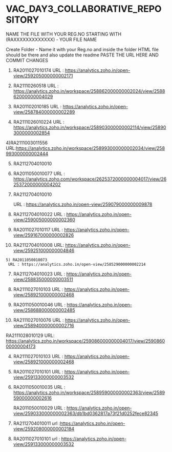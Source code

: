 # VAC_DAY3_COLLABORATIVE_REPOSITORY
NAME THE FILE WITH YOUR REG.NO STARTING WITH (RAXXXXXXXXXXXXX) - YOUR FILE NAME

Create Folder - Name it with your Reg.no and inside the folder HTML file should be there and also update the readme
   PASTE THE URL HERE AND COMMIT CHANGES
   
  1) RA2011027010174
     URL : https://analytics.zoho.in/open-view/259205000000002171

  2) RA21110260518
     URL : https://analytics.zoho.in/workspace/258862000000002024/view/258862000000004029
     
   

     
  2) RA201102010185
     URL : https://analytics.zoho.in/open-view/258784000000002289
     
  3) RA2111026010224
     URL : https://analytics.zoho.in/workspace/258903000000002114/view/258903000000002854

  4)RA2111003011556
     URL:https://analytics.zoho.in/workspace/258993000000002034/view/258993000000002444


  5) RA2112704010010
  
  2) RA2011050010077
     URL : https://analytics.zoho.com/workspace/2625372000000004017/view/2625372000000004202


  2) RA2112704010010

     URL : https://analytics.zoho.in/open-view/259079000000009878

  6) RA2112704010022
     URL : https://analytics.zoho.in/open-view/259005000000002360

     

  4) RA2011027010117
       URL : https://analytics.zoho.in/open-view/259167000000002826

  5) RA2112704010008
     URL: https://analytics.zoho.in/open-view/259251000000004846



  
    5) RA2011050010073
     URL : https://analytics.zoho.in/open-view/258529000000002214
     
  7) RA2112704010023
     URL : https://analytics.zoho.in/open-view/258835000000003511
     

  8) RA2111027010103
     URL : https://analytics.zoho.in/open-view/258921000000002468



  6) RA2011050010046
     URL : https://analytics.zoho.in/open-view/258688000000002485






  4) RA2111027010076
     URL : https://analytics.zoho.in/open-view/258940000000002716


   RA2111028010129
   URL: https://analytics.zoho.in/workspace/259086000000004017/view/259086000000004173


 4) RA2111027010103
     URL : https://analytics.zoho.in/open-view/258921000000002468
     
 7) RA2011027010101
    URL : https://analytics.zoho.in/open-view/259133000000003532

 5) RA2011050010035
    URL : https://analytics.zoho.in/workspace/258959000000002363/view/258959000000002616

     
     RA2011050010029
     URL : https://analytics.zoho.in/open-view/259033000000002363/db1bd0362817a73f21d0252fece82345








  7) RA2112704010011
     url :https://analytics.zoho.in/open-view/259208000000002184
     
  10) RA2011027010101
     url : https://analytics.zoho.in/open-view/259133000000003532




